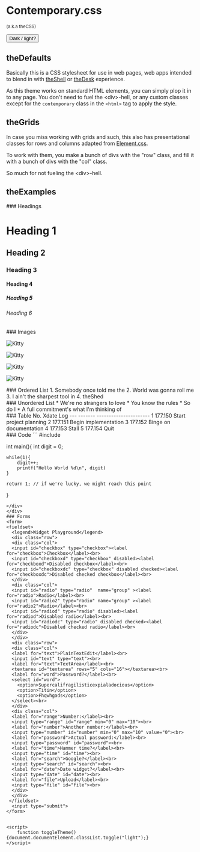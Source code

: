 # Contemporary.css
<p><small>(a.k.a theCSS)</small></p>
<p><button onclick="toggleTheme();">Dark / light?</button></p>

## theDefaults

Basically this is a CSS stylesheet for use in web pages, web apps intended to blend in with [theShell](https://vicr123.com/theshell/) or [theDesk](https://vicr123.com/thedesk/) experience.

As this theme works on standard HTML elements, you can simply plop it in to any page. You don't need to fuel the &lt;div&gt;-hell, or any custom classes except for the `contemporary` class in the `<html>` tag to apply the style.

## theGrids

In case you miss working with grids and such, this also has presentational classes for rows and columns adapted from [Element.css](https://github.com/neocities/element).

To work with them, you make a bunch of divs with the "row" class, and fill it with a bunch of divs with the "col" class.

So much for not fueling the &lt;div&gt;-hell.

## theExamples

<div class="row">
<div class="col">
### Headings

<h1>Heading 1</h1>
<h2>Heading 2</h2>
<h3>Heading 3</h3>
<h4>Heading 4</h4>
<h5>Heading 5</h5>
<h6>Heading 6</h6>
</div>
<div class="col">
### Images

![Kitty](http://placekitten.com/200/300)

![Kitty](http://placekitten.com/100/300)

![Kitty](http://placekitten.com/700/300)

![Kitty](http://placekitten.com/900/200)

</div>
</div>
<div class="row">
<div class="col">
### Ordered List
1. Somebody once told me the
2. World was gonna roll me
3. I ain't the sharpest tool in
4. theShed
</div>
<div class="col">
### Unordered List
* We're no strangers to love
* You know the rules
* So do I
* A full commitment's what I'm thinking of
</div>
</div>
<div class="row">
<div class="col">
### Table
No. Xdate   Log
--- ------- ----------------------
1   177.150 Start project planning
2   177.151 Begin implementation
3   177.152 Binge on documentation
4   177.153 Stall
5   177.154 Quit

</div>
<div class="col">
### Code
```
#include <stdio.h>

int main(){
    int digit = 0;

    while(1){
        digit++;
        printf("Hello World %d\n", digit)
    }

    return 1; // if we're lucky, we might reach this point
}
```
</div>
</div>
### Forms
<form>
<fieldset>
  <legend>Widget Playground</legend>
  <div class="row">
  <div class="col">
  <input id="checkbox" type="checkbox"><label for="checkbox">Checkbox</label><br>
  <input id="checkboxd" type="checkbox" disabled><label for="checkboxd">Disabled checkbox</label><br>
  <input id="checkboxdc" type="checkbox" disabled checked><label for="checkboxdc">Disabled checked checkbox</label><br>
  </div>
  <div class="col">
  <input id="radio" type="radio"  name="group" ><label for="radio">Radio</label><br>
  <input id="radio2" type="radio" name="group" ><label for="radio2">Radio</label><br>
  <input id="radiod" type="radio" disabled><label for="radiod">Disabled radio</label><br>
  <input id="radiodc" type="radio" disabled checked><label for="radiodc">Disabled checked radio</label><br>
  </div>
  </div>
  <div class="row">
  <div class="col">
  <label for="text">PlainTextEdit</label><br>
  <input id="text" type="text"><br>
  <label for="text">TextArea</label><br>
  <textarea id="textarea" rows="5" cols="16"></textarea><br>
  <label for="word">Password?</label><br>
  <select id="word">
    <option>Supercalifragilisticexpialadocious</option>
    <option>Titin</option>
    <option>Fhqwhgads</option>
  </select><br>
  </div>
  <div class="col">
  <label for="range">Number:</label><br>
  <input type="range" id="range" min="0" max="10"><br>
  <label for="number">Another number:</label><br>
  <input type="number" id="number" min="0" max="10" value="0"><br>
  <label for="password">Actual password:</label><br>
  <input type="password" id="password"><br>
  <label for="time">Hammer time?</label><br>
  <input type="time" id="time"><br>
  <label for="search">Google?</label><br>
  <input type="search" id="search"><br>
  <label for="date">Date widget?</label><br>
  <input type="date" id="date"><br>
  <label for="file">Upload</label><br>
  <input type="file" id="file"><br>
  </div>
  </div>
 </fieldset>
  <input type="submit">
</form>


<script>
    function toggleTheme(){document.documentElement.classList.toggle("light");}
</script>